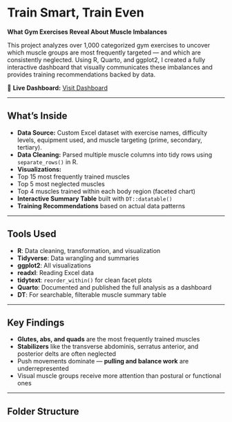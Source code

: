 # Train Smart, Train Even

**What Gym Exercises Reveal About Muscle Imbalances**

This project analyzes over 1,000 categorized gym exercises to uncover which muscle groups are most frequently targeted — and which are consistently neglected. Using R, Quarto, and ggplot2, I created a fully interactive dashboard that visually communicates these imbalances and provides training recommendations backed by data.

🔗 **Live Dashboard:** [Visit Dashboard](https://yourusername.github.io/train-smart-train-even)

---

##  What’s Inside

-  **Data Source:** Custom Excel dataset with exercise names, difficulty levels, equipment used, and muscle targeting (prime, secondary, tertiary).
-  **Data Cleaning:** Parsed multiple muscle columns into tidy rows using `separate_rows()` in R.
-  **Visualizations:**
  - Top 15 most frequently trained muscles
  - Top 5 most neglected muscles
  - Top 4 muscles trained within each body region (faceted chart)
-  **Interactive Summary Table** built with `DT::datatable()`
-  **Training Recommendations** based on actual data patterns

---

##  Tools Used

- **R**: Data cleaning, transformation, and visualization
- **Tidyverse**: Data wrangling and summaries
- **ggplot2**: All visualizations
- **readxl**: Reading Excel data
- **tidytext**: `reorder_within()` for clean facet plots
- **Quarto**: Documented and published the full analysis as a dashboard
- **DT**: For searchable, filterable muscle summary table

---

##  Key Findings

- **Glutes, abs, and quads** are the most frequently trained muscles
- **Stabilizers** like the transverse abdominis, serratus anterior, and posterior delts are often neglected
- Push movements dominate — **pulling and balance work** are underrepresented
- Visual muscle groups receive more attention than postural or functional ones

---

## Folder Structure
